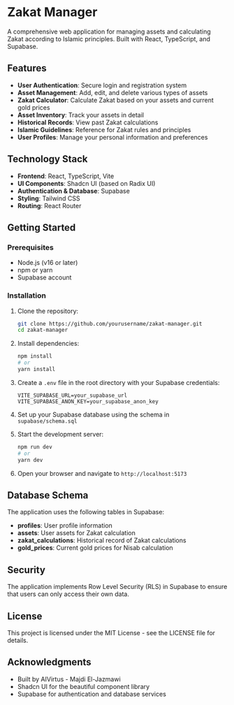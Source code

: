 # Zakat Manager

A comprehensive web application for managing assets and calculating Zakat according to Islamic principles. Built with React, TypeScript, and Supabase.

## Features

- **User Authentication**: Secure login and registration system
- **Asset Management**: Add, edit, and delete various types of assets
- **Zakat Calculator**: Calculate Zakat based on your assets and current gold prices
- **Asset Inventory**: Track your assets in detail
- **Historical Records**: View past Zakat calculations
- **Islamic Guidelines**: Reference for Zakat rules and principles
- **User Profiles**: Manage your personal information and preferences

## Technology Stack

- **Frontend**: React, TypeScript, Vite
- **UI Components**: Shadcn UI (based on Radix UI)
- **Authentication & Database**: Supabase
- **Styling**: Tailwind CSS
- **Routing**: React Router

## Getting Started

### Prerequisites

- Node.js (v16 or later)
- npm or yarn
- Supabase account

### Installation

1. Clone the repository:
   ```bash
   git clone https://github.com/yourusername/zakat-manager.git
   cd zakat-manager
   ```

2. Install dependencies:
   ```bash
   npm install
   # or
   yarn install
   ```

3. Create a `.env` file in the root directory with your Supabase credentials:
   ```
   VITE_SUPABASE_URL=your_supabase_url
   VITE_SUPABASE_ANON_KEY=your_supabase_anon_key
   ```

4. Set up your Supabase database using the schema in `supabase/schema.sql`

5. Start the development server:
   ```bash
   npm run dev
   # or
   yarn dev
   ```

6. Open your browser and navigate to `http://localhost:5173`

## Database Schema

The application uses the following tables in Supabase:

- **profiles**: User profile information
- **assets**: User assets for Zakat calculation
- **zakat_calculations**: Historical record of Zakat calculations
- **gold_prices**: Current gold prices for Nisab calculation

## Security

The application implements Row Level Security (RLS) in Supabase to ensure that users can only access their own data.

## License

This project is licensed under the MIT License - see the LICENSE file for details.

## Acknowledgments

- Built by AIVirtus - Majdi El-Jazmawi
- Shadcn UI for the beautiful component library
- Supabase for authentication and database services
